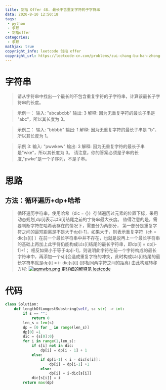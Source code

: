 ```yaml
---
title: 剑指 Offer 48. 最长不含重复字符的子字符串
data: 2020-8-10 12:50:18
tags:
 - python
 - 求职
 - 剑指offer
categories:
 - 求职
mathjax: true
copyright_info: leetcode 剑指 offer
copyright_url: https://leetcode-cn.com/problems/zui-chang-bu-han-zhong-fu-zi-fu-de-zi-zi-fu-chuan-lcof/
---
```

# 字符串
>请从字符串中找出一个最长的不包含重复字符的子字符串，计算该最长子字符串的长度。

>示例一：
>输入: "abcabcbb"
输出: 3 
解释: 因为无重复字符的最长子串是 "abc"，所以其长度为 3。

>示例二：
>输入: "bbbbb"
输出: 1
解释: 因为无重复字符的最长子串是 "b"，所以其长度为 1。

>示例 3:
输入: "pwwkew"
输出: 3
解释: 因为无重复字符的最长子串是"wke"，所以其长度为 3。
请注意，你的答案必须是子串的长度,"pwke"是一个子序列，不是子串。

# 思路
## 方法：循环遍历+dp+哈希
>循环遍历字符串，使用哈希（dic = {}）存储遍历过元素的位置下标，采用动态规划,dp[i]表示以S[i]结尾之前的字符串最大长度。
>值得注意的是，需要判断字符在哈希表存在的情况下，需要分为两部分，
>第一部分是重复字符之间的最短距离是不是大于dp[i-1]，如果大于，则表示重复字符（ch = dic[s[i]] ）在前一个最长字符串中并不存在，也就是说再上一个最长字符串的基础上再加上此字符仍能构成以s[i]结尾的最长字符串，即dp[i] = dp[i-1]+1；
>相反如果小于等于dp[i-1]，则说明此字符在前一个字符构成的最长字符串中，再添加一个s[i]会造成重复字符的冲突，此时构成以s[i]结尾的最长字符串就是dp[i] = i- dic[s[i]] (即相同两字符之间的距离)
>由此构建转移方程:
[![aqmwbn.png](https://s1.ax1x.com/2020/08/10/aqmwbn.png)](https://imgchr.com/i/aqmwbn)
[更详细的解释见 leetcode](https://leetcode-cn.com/problems/zui-chang-bu-han-zhong-fu-zi-fu-de-zi-zi-fu-chuan-lcof/solution/mian-shi-ti-48-zui-chang-bu-han-zhong-fu-zi-fu-d-9/)

# 代码

``` python
class Solution:
    def lengthOfLongestSubstring(self, s: str) -> int:
        if s == "":
            return 0
        len_s = len(s)
        dp = [0 for _ in range(len_s)]
        dp[0] =1
        dic = {s[0]:0}
        for i in range(1,len_s):
            if s[i] not in dic:
                dp[i] = dp[i - 1] + 1
            else:
                if dp[i-1] < i - dic[s[i]]:
                    dp[i] = dp[i-1] +1
                else:
                    dp[i] = i-dic[s[i]]
            dic[s[i]] = i
        return max(dp)
```